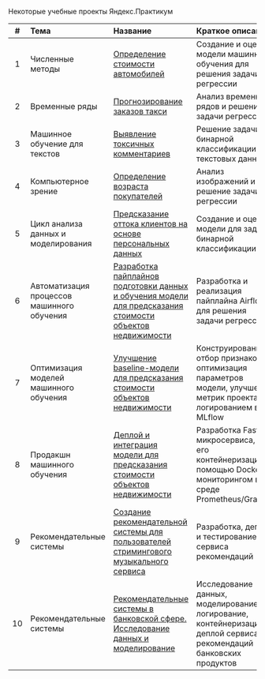 Некоторые учебные проекты Яндекс.Практикум
   
| # | Тема | Название | Краткое описание |
|:----:|:-----------------------------------------|:-------------------------------|:-----------------------------------|
| 1 | Численные методы | [Определение стоимости автомобилей](./01_Определение%20стоимости%20автомобилей/) | Создание и оценка модели машинного обучения для решения задачи регрессии |
| 2 | Временные ряды | [Прогнозирование заказов такси](./02_Прогнозирование%20заказов%20такси/) | Анализ временных рядов и решение задачи регрессии |
| 3 | Машинное обучение для текстов | [Выявление токсичных комментариев](./03_Выявление%20токсичных%20комментариев/) | Решение задачи бинарной классификации для текстовых данных |
| 4 | Компьютерное зрение | [Определение возраста покупателей](./04_Определение%20возраста%20покупателей%20по%20фото/) | Анализ изображений и решение задачи регрессии |
| 5 | Цикл анализа данных и моделирования | [Предсказание оттока клиентов на основе персональных данных](./05_Предсказание%20оттока%20клиентов/) | Создание и оценка модели для задачи бинарной классификации|
| 6 | Автоматизация процессов машинного обучения | [Разработка пайплайнов подготовки данных и обучения модели для предсказания стоимости объектов недвижимости](./06_Разработка%20пайплайнов%20подготовки%20данных%20и%20обучения%20модели%20для%20предсказания%20стоимости%20объектов%20недвижимости/) | Разработка и реализация пайплайна Airflow для решения задачи регрессии |
| 7 | Оптимизация моделей машинного обучения | [Улучшение baseline-модели для предсказания стоимости объектов недвижимости](./07_Улучшение%20baseline-модели%20для%20предсказания%20стоимости%20объектов%20недвижимости/) | Конструирование и отбор признаков, оптимизация параметров модели, улучшение метрик проекта с логированием в MLflow |
| 8 | Продакшн машинного обучения | [Деплой и интеграция модели для предсказания стоимости объектов недвижимости](./08_Деплой%20и%20интеграция%20модели%20для%20предсказания%20стоимости%20объектов%20недвижимости/) | Разработка FastAPI микросервиса, и его контейнеризация с помощью Docker и мониторингом в среде Prometheus/Grafana |
| 9 | Рекомендательные системы | [Создание рекомендательной системы для пользователей стримингового музыкального сервиса](./09_Создание%20рекомендательной%20системы%20для%20пользователей%20стримингового%20музыкального%20сервиса/) | Разработка, деплой и тестирование сервиса рекомендаций |
| 10 | Рекомендательные системы | [Рекомендательные системы в банковской сфере. Исследование данных и моделирование](./10_Рекомендательные%20системы%20в%20банковской%20сфере.%20Исследование%20данных%20и%20моделирование/) | Исследование данных, моделирование, логирование, контейнеризация и деплой сервиса рекомендаций банковских продуктов |